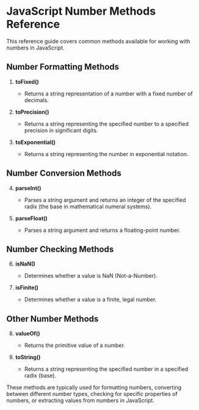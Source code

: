 # JavaScript Number Methods Reference

This reference guide covers common methods available for working with numbers in JavaScript.

## Number Formatting Methods

1. **toFixed()**
   - Returns a string representation of a number with a fixed number of decimals.

2. **toPrecision()**
   - Returns a string representing the specified number to a specified precision in significant digits.

3. **toExponential()**
   - Returns a string representing the number in exponential notation.

## Number Conversion Methods

4. **parseInt()**
   - Parses a string argument and returns an integer of the specified radix (the base in mathematical numeral systems).

5. **parseFloat()**
   - Parses a string argument and returns a floating-point number.

## Number Checking Methods

6. **isNaN()**
   - Determines whether a value is NaN (Not-a-Number).

7. **isFinite()**
   - Determines whether a value is a finite, legal number.

## Other Number Methods

8. **valueOf()**
   - Returns the primitive value of a number.

9. **toString()**
   - Returns a string representing the specified number in a specified radix (base).

These methods are typically used for formatting numbers, converting between different number types, checking for specific properties of numbers, or extracting values from numbers in JavaScript.